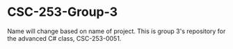 # CSC-253-Group-3
Name will change based on name of project. This is group 3's repository for the advanced C# class, CSC-253-0051. 
